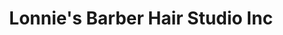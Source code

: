 ---
title: "Lonnie's Barber Hair Studio Inc"
url: /east-patchogue/lonnies-barber-hair-studio-inc/
shop: hairdresser
---